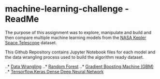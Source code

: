 # machine-learning-challenge - ReadMe

The purpose of this assignment was to explore, manipulate and build and then compare multiple machine learning models from the [NASA Kepler Space Telescope](https://www.kaggle.com/nasa/kepler-exoplanet-search-results)
dataset.

This Github Repository contains Jupyter Notebook files for each model and the data wrangling process used to build the algorithm ready dataset.


..* [Data Wrangling](https://github.com/TomCallegari/machine-learning-challenge/blob/master/Wrangling.ipynb)
..* [Random Forest](https://github.com/TomCallegari/machine-learning-challenge/blob/master/RandomForest.ipynb)
..* [Gradient Boosting Machine (GBM)](https://github.com/TomCallegari/machine-learning-challenge/blob/master/GBM.ipynb)
..* [Tensorflow.Keras Dense Deep Neural Network](https://github.com/TomCallegari/machine-learning-challenge/blob/master/Deep_NN.ipynb)